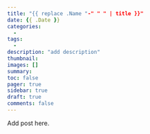 ```yaml
---
title: "{{ replace .Name "-" " " | title }}"
date: {{ .Date }}
categories:
  -
tags:
  -
description: "add description"
thumbnail: 
images: []
summary: 
toc: false
pager: true
sidebar: true
draft: true
comments: false
---
```


Add post here.

